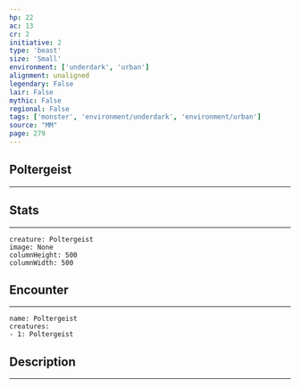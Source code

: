 ```yaml
---
hp: 22
ac: 13
cr: 2
initiative: 2
type: 'beast'    
size: 'Small'
environment: ['underdark', 'urban']
alignment: unaligned
legendary: False
lair: False
mythic: False
regional: False
tags: ['monster', 'environment/underdark', 'environment/urban']
source: "MM"
page: 279
---
```


## Poltergeist
---



## Stats
---

```statblock
creature: Poltergeist
image: None
columnHeight: 500
columnWidth: 500
```

## Encounter
---

```encounter-table
name: Poltergeist
creatures:
- 1: Poltergeist
```

## Description
---




